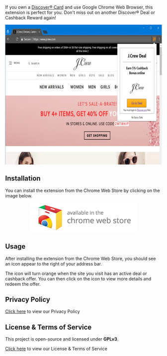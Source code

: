 If you own a [Discover® Card](https://www.discover.com/) and use Google Chrome Web Browser, this extension is perfect for you. Don't miss out on another Discover® Deal or Cashback Reward again!

<p align="center">
    <img src="img/screenshots/jcrew.jpg" width="654" height="450" alt="Screenshot of extension in use" />
</p>

## Installation

You can install the extension from the Chrome Web Store by clicking on the image below.

<p align="center">
    <a href="https://chrome.google.com/webstore/detail/discover%C2%AE-deals-and-cashb/ndgeljpfnjlnmbgekhjkchhhgoiipnfi">
        <img src="img/promo/web-store-badge.png" alt="Click here to view the extension in the Chrome Web Store" />
    </a>
</p>

## Usage

After installing the extension from the Chrome Web Store, you should see an icon appear to the right of your address bar.

The icon will turn orange when the site you visit has an active deal or cashback offer. You can then click on the icon to view more details and redeem the offer.

## Privacy Policy

[Click here](privacy-policy.md) to view our Privacy Policy

## License & Terms of Service

This project is open-source and licensed under **GPLv3**.

[Click here](license-and-tos.md) to view our License & Terms of Service
